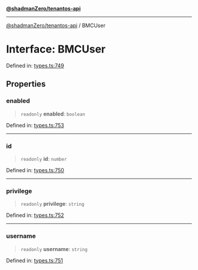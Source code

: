 [**@shadmanZero/tenantos-api**](../README.md)

***

[@shadmanZero/tenantos-api](../globals.md) / BMCUser

# Interface: BMCUser

Defined in: [types.ts:749](https://github.com/shadmanZero/tenantos-api/blob/1519ecac4035082956b06ca1cf266b8ad4cc7904/src/types.ts#L749)

## Properties

### enabled

> `readonly` **enabled**: `boolean`

Defined in: [types.ts:753](https://github.com/shadmanZero/tenantos-api/blob/1519ecac4035082956b06ca1cf266b8ad4cc7904/src/types.ts#L753)

***

### id

> `readonly` **id**: `number`

Defined in: [types.ts:750](https://github.com/shadmanZero/tenantos-api/blob/1519ecac4035082956b06ca1cf266b8ad4cc7904/src/types.ts#L750)

***

### privilege

> `readonly` **privilege**: `string`

Defined in: [types.ts:752](https://github.com/shadmanZero/tenantos-api/blob/1519ecac4035082956b06ca1cf266b8ad4cc7904/src/types.ts#L752)

***

### username

> `readonly` **username**: `string`

Defined in: [types.ts:751](https://github.com/shadmanZero/tenantos-api/blob/1519ecac4035082956b06ca1cf266b8ad4cc7904/src/types.ts#L751)
